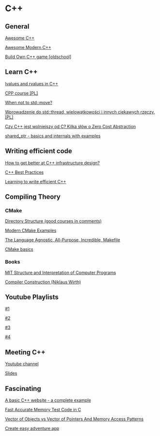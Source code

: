 # C++

## General

[Awesome C++](https://github.com/fffaraz/awesome-cpp)

[Awesome Modern C++](https://github.com/rigtorp/awesome-modern-cpp/blob/master/README.md)

[Build Own C++ game [oldschool]](https://github.com/ssloy/tinyraycaster/wiki)

## Learn C++

[lvalues and rvalues in C++](https://www.internalpointers.com/post/understanding-meaning-lvalues-and-rvalues-c)

[CPP course [PL]](https://github.com/SteelPh0enix/KursCPP/)

[When not to std::move?](https://developers.redhat.com/blog/2019/04/12/understanding-when-not-to-stdmove-in-c/)

[Wprowadzenie do std::thread, wielowątkowości i innych ciekawych rzeczy. [PL]](https://bulldogjob.pl/news/670-pozwol-ze-poodlaczam-ci-te-watki)

[Czy C++ jest wolniejszy od C? Kilka słów o Zero Cost Abstraction](https://cpp-polska.pl/post/czy-c-jest-wolniejszy-od-cij-kilka-slow-o-zero-cost-abstraction)

[shared_ptr - basics and internals with examples](https://www.nextptr.com/tutorial/ta1358374985/shared_ptr-basics-and-internals-with-examples)

## Writing efficient code

[How to get better at C++ infrastructure design?](https://www.reddit.com/r/cpp/comments/ftm8n3/how_to_get_better_at_c_infrastructure_design/)

[C++ Best Practices](https://github.com/lefticus/cppbestpractices/blob/master/00-Table_of_Contents.md)

[Learning to write efficient C++](https://www.reddit.com/r/cpp_questions/comments/fxrkb6/learning_to_write_efficient_c/)

## Compiling Theory

### CMake

[Directory Structure (good courses in comments)](https://www.reddit.com/r/cpp_questions/comments/boo7ff/c_directory_structure_with_cmake_and_3rd_party/)

[Modern CMake Examples](https://github.com/pr0g/cmake-examples#modern-cmake-examples)

[The Language Agnostic, All-Purpose, Incredible, Makefile](https://blog.mindlessness.life/makefile/2019/11/17/the-language-agnostic-all-purpose-incredible-makefile.html)

[CMake basics](https://www.siliceum.com/en/blog/post/cmake_01_cmake-basics)

### Books

[MIT Structure and Interpretation of Computer Programs](https://web.mit.edu/alexmv/6.037/sicp.pdf)

[Compiler Construction (Niklaus Wirth)](https://inf.ethz.ch/personal/wirth/CompilerConstruction/index.html)

## Youtube Playlists

[#1](https://www.youtube.com/playlist?list=PLbMVogVj5nJTmKzaSlCpGgi7qxgcRRs8h)

[#2](https://www.youtube.com/playlist?list=PL3690D679B876DE6A)

[#3](https://www.youtube.com/playlist?list=PLbMVogVj5nJQNjkHZgwuAlfQ9tzmQDxjA)

[#4](https://www.youtube.com/playlist?list=PLDAE55AEE0731D729)

## Meeting C++

[Youtube channel](https://www.youtube.com/user/MeetingCPP/featured)

[Slides](https://meetingcpp.com/mcpp/slides/)

## Fascinating

[A basic C++ website - a complete example](https://angelsensoftware.com/blog/2019/1_CppWebsite.html)

[Fast Accurate Memory Test Code in C](https://barrgroup.com/embedded-systems/how-to/memory-test-suite-c)

[Vector of Objects vs Vector of Pointers And Memory Access Patterns](https://www.bfilipek.com/2014/05/vector-of-objects-vs-vector-of-pointers.html)

[Create easy adventure app](http://home.hccnet.nl/r.helderman/adventures/htpataic01.html)